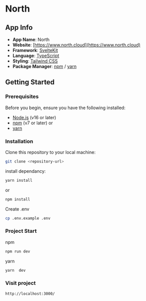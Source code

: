 # North

## App Info

- **App Name**: North
- **Website**: [https://www.north.cloud](https://www.north.cloud)
- **Framework**: [SvelteKit](https://kit.svelte.dev/)
- **Language**: [TypeScript](https://www.typescriptlang.org/)
- **Styling**: [Tailwind CSS](https://tailwindcss.com/)
- **Package Manager**: [npm](https://www.npmjs.com/) / [yarn](https://yarnpkg.com/)

## Getting Started

### Prerequisites

Before you begin, ensure you have the following installed:

- [Node.js](https://nodejs.org/) (v16 or later)
- [npm](https://www.npmjs.com/) (v7 or later)
  or
- [yarn](https://yarnpkg.com/)

### Installation

Clone this repository to your local machine:

```bash
git clone <repository-url>
```

install dependancy:

```bash
yarn install
```

or

```bash
npm install
```

Create .env

```bash
cp .env.example .env
```

### Project Start

npm

```bash
npm run dev
```

yarn

```bash
yarn  dev
```

### Visit project

```bash
http://localhost:3000/
```
